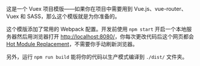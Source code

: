 这是一个 Vuex 项目模版——如果你在项目中需要用到 Vue.js、vue-router、Vuex 和 SASS，那么这个模版就是为你准备的。

这个模版添加了常用的 Webpack 配置。开发前使用 `npm start` 开启一个本地服务器然后用浏览器打开 [http://localhost:8080/](http://localhost:8080/)，你每次更改代码后这个网页都会 [Hot Module Replacement](http://webpack.github.io/docs/hot-module-replacement.html)，不需要你手动刷新浏览器。

另外，运行 `npm run build` 能将你的代码以生产模式编译到 `./dist/` 文件夹。
